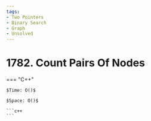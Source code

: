 ```yaml
---
tags:
- Two Pointers
- Binary Search
- Graph
- Unsolved
---
```



# 1782. Count Pairs Of Nodes

=== "C++"

    $Time: O()$

    $Space: O()$

    ```c++
    ```